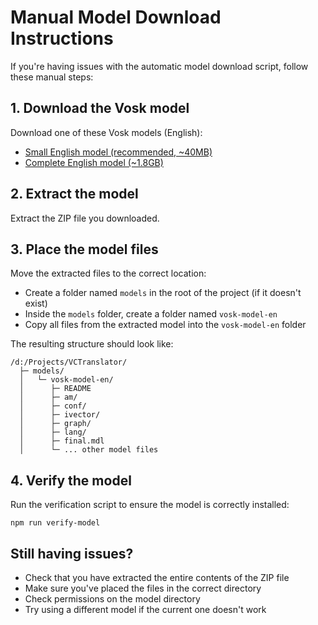 # Manual Model Download Instructions

If you're having issues with the automatic model download script, follow these manual steps:

## 1. Download the Vosk model

Download one of these Vosk models (English):

- [Small English model (recommended, ~40MB)](https://alphacephei.com/vosk/models/vosk-model-small-en-us-0.15.zip)
- [Complete English model (~1.8GB)](https://alphacephei.com/vosk/models/vosk-model-en-us-0.22.zip)

## 2. Extract the model

Extract the ZIP file you downloaded.

## 3. Place the model files

Move the extracted files to the correct location:

- Create a folder named `models` in the root of the project (if it doesn't exist)
- Inside the `models` folder, create a folder named `vosk-model-en`
- Copy all files from the extracted model into the `vosk-model-en` folder

The resulting structure should look like:

```
/d:/Projects/VCTranslator/
  ├─ models/
  │   └─ vosk-model-en/
  │      ├─ README
  │      ├─ am/
  │      ├─ conf/
  │      ├─ ivector/
  │      ├─ graph/
  │      ├─ lang/
  │      ├─ final.mdl
  │      └─ ... other model files
```

## 4. Verify the model

Run the verification script to ensure the model is correctly installed:

```
npm run verify-model
```

## Still having issues?

- Check that you have extracted the entire contents of the ZIP file
- Make sure you've placed the files in the correct directory
- Check permissions on the model directory
- Try using a different model if the current one doesn't work
